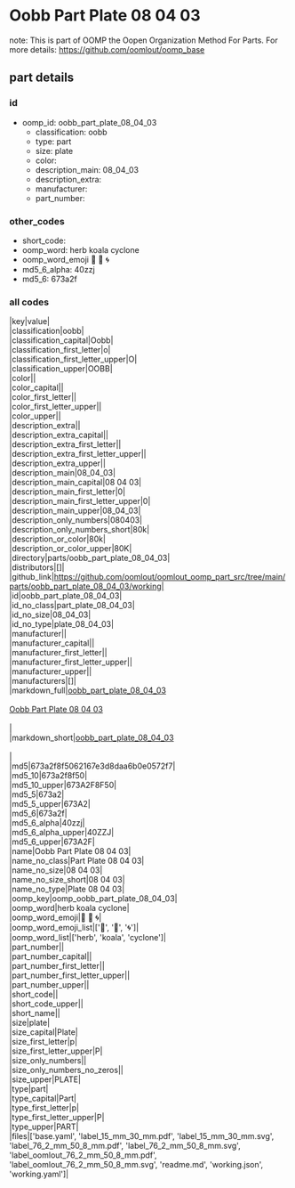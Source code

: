 # Oobb Part Plate 08 04 03  

note: This is part of OOMP the Oopen Organization Method For Parts. For more details: https://github.com/oomlout/oomp_base

##  part details





### id
* oomp_id: oobb_part_plate_08_04_03
  * classification: oobb
  * type: part
  * size: plate
  * color: 
  * description_main: 08_04_03
  * description_extra: 
  * manufacturer: 
  * part_number: 

### other_codes
* short_code: 
* oomp_word: herb koala cyclone
* oomp_word_emoji :herb: :koala: :cyclone:
* md5_6_alpha: 40zzj
* md5_6: 673a2f

### all codes 
|key|value|  
|classification|oobb|  
|classification_capital|Oobb|  
|classification_first_letter|o|  
|classification_first_letter_upper|O|  
|classification_upper|OOBB|  
|color||  
|color_capital||  
|color_first_letter||  
|color_first_letter_upper||  
|color_upper||  
|description_extra||  
|description_extra_capital||  
|description_extra_first_letter||  
|description_extra_first_letter_upper||  
|description_extra_upper||  
|description_main|08_04_03|  
|description_main_capital|08 04 03|  
|description_main_first_letter|0|  
|description_main_first_letter_upper|0|  
|description_main_upper|08_04_03|  
|description_only_numbers|080403|  
|description_only_numbers_short|80k|  
|description_or_color|80k|  
|description_or_color_upper|80K|  
|directory|parts/oobb_part_plate_08_04_03|  
|distributors|[]|  
|github_link|https://github.com/oomlout/oomlout_oomp_part_src/tree/main/parts/oobb_part_plate_08_04_03/working|  
|id|oobb_part_plate_08_04_03|  
|id_no_class|part_plate_08_04_03|  
|id_no_size|08_04_03|  
|id_no_type|plate_08_04_03|  
|manufacturer||  
|manufacturer_capital||  
|manufacturer_first_letter||  
|manufacturer_first_letter_upper||  
|manufacturer_upper||  
|manufacturers|[]|  
|markdown_full|[oobb_part_plate_08_04_03](https://github.com/oomlout/oomlout_oomp_part_src/tree/main/parts/oobb_part_plate_08_04_03/working)<br>[](https://github.com/oomlout/oomlout_oomp_part_src/tree/main/parts/oobb_part_plate_08_04_03/working)<br>[Oobb Part Plate 08 04 03](https://github.com/oomlout/oomlout_oomp_part_src/tree/main/parts/oobb_part_plate_08_04_03/working)<br><br>|  
|markdown_short|[oobb_part_plate_08_04_03](https://github.com/oomlout/oomlout_oomp_part_src/tree/main/parts/oobb_part_plate_08_04_03/working)<br><br>|  
|md5|673a2f8f5062167e3d8daa6b0e0572f7|  
|md5_10|673a2f8f50|  
|md5_10_upper|673A2F8F50|  
|md5_5|673a2|  
|md5_5_upper|673A2|  
|md5_6|673a2f|  
|md5_6_alpha|40zzj|  
|md5_6_alpha_upper|40ZZJ|  
|md5_6_upper|673A2F|  
|name|Oobb Part Plate 08 04 03|  
|name_no_class|Part Plate 08 04 03|  
|name_no_size|08 04 03|  
|name_no_size_short|08 04 03|  
|name_no_type|Plate 08 04 03|  
|oomp_key|oomp_oobb_part_plate_08_04_03|  
|oomp_word|herb koala cyclone|  
|oomp_word_emoji|:herb: :koala: :cyclone:|  
|oomp_word_emoji_list|[':herb:', ':koala:', ':cyclone:']|  
|oomp_word_list|['herb', 'koala', 'cyclone']|  
|part_number||  
|part_number_capital||  
|part_number_first_letter||  
|part_number_first_letter_upper||  
|part_number_upper||  
|short_code||  
|short_code_upper||  
|short_name||  
|size|plate|  
|size_capital|Plate|  
|size_first_letter|p|  
|size_first_letter_upper|P|  
|size_only_numbers||  
|size_only_numbers_no_zeros||  
|size_upper|PLATE|  
|type|part|  
|type_capital|Part|  
|type_first_letter|p|  
|type_first_letter_upper|P|  
|type_upper|PART|  
|files|['base.yaml', 'label_15_mm_30_mm.pdf', 'label_15_mm_30_mm.svg', 'label_76_2_mm_50_8_mm.pdf', 'label_76_2_mm_50_8_mm.svg', 'label_oomlout_76_2_mm_50_8_mm.pdf', 'label_oomlout_76_2_mm_50_8_mm.svg', 'readme.md', 'working.json', 'working.yaml']|  
